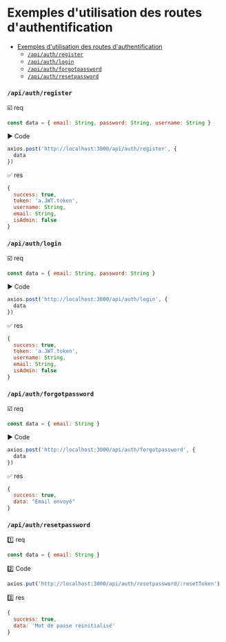 # Exemples d'utilisation des routes d'authentification
- [Exemples d'utilisation des routes d'authentification](#exemples-dutilisation-des-routes-dauthentification)
    - [`/api/auth/register`](#apiauthregister)
    - [`/api/auth/login`](#apiauthlogin)
    - [`/api/auth/forgotpassword`](#apiauthforgotpassword)
    - [`/api/auth/resetpassword`](#apiauthresetpassword)

### `/api/auth/register`
:ballot_box_with_check: req
```javascript
const data = { email: String, password: String, username: String }
```
:arrow_forward: Code
```javascript
axios.post('http://localhost:3000/api/auth/register', {
  data
})
```
:white_check_mark: res
```javascript
{
  success: true,
  token: 'a.JWT.token',
  username: String,
  email: String,
  isAdmin: false
}
```

### `/api/auth/login`
:ballot_box_with_check: req
```javascript
const data = { email: String, password: String }
```
:arrow_forward: Code
```javascript
axios.post('http://localhost:3000/api/auth/login', {
  data
})
```
:white_check_mark: res
```javascript
{
  success: true,
  token: 'a.JWT.token',
  username: String,
  email: String,
  isAdmin: false
}
```

### `/api/auth/forgotpassword`
:ballot_box_with_check: req
```javascript
const data = { email: String }
```
:arrow_forward: Code
```javascript
axios.post('http://localhost:3000/api/auth/forgotpassword', {
  data
})
```
:white_check_mark: res
```javascript
{
  success: true,
  data: "Email envoyé"
}
```

### `/api/auth/resetpassword`
:one: req
```javascript
const data = { email: String }
```
:two: Code
```javascript
axios.put('http://localhost:3000/api/auth/resetpassword/:resetToken')
```
:three: res
```javascript
{
  success: true,
  data: 'Mot de passe réinitialisé'
}
```